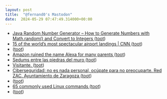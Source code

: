 ```yaml
---
layout: post
title:  "@fernand0's Mastodon"
date:  2024-05-29 07:47:49.314000+00:00
---
```

*  [Java Random Number Generator – How to Generate Numbers with Math.random() and Convert to Integers ](https://www.freecodecamp.org/news/java-random-number-generator-how-to-generate-with-math-random-and-convert-to-integer) ([toot](https://mastodon.social/@fernand0/112523271819291879))
*  [15 of the world’s most spectacular airport landings \| CNN  ](https://edition.cnn.com/travel/worlds-most-spectacular-airport-landings) ([toot](https://mastodon.social/@fernand0/112521789548250879))
*  [ ](https://fe.disroot.org/users/boina) ([toot](https://mastodon.social/@fernand0/112520525360905467))
*  [Amazon ruined the name Alexa for many parents ](https://sherwood.news/world/amazon-ruined-the-name-alexa-for-many-us-parents) ([toot](https://mastodon.social/@fernand0/112519948299893987))
*  [Sedums entre las piedras del muro ](https://www.flickr.com/photos/fernand0/53715746960) ([toot](https://mastodon.social/@fernand0/112519930869734903))
*  [Visitante. ](https://avecesunafoto.wordpress.com/2024/05/28/visitante) ([toot](https://mastodon.social/@fernand0/112519852970748645))
*  [Ciberseguridad: no es nada personal, ocúpate para no preocuparte. Red ZAC. Ayuntamiento de Zaragoza ](https://www.zaragoza.es/zac/events/7359) ([toot](https://mastodon.social/@fernand0/112519658462326608))
*  [ ](https://astrodon.social/@xurxia) ([toot](https://mastodon.social/@fernand0/112519614911898761))
*  [65 commonly used Linux commands  ](https://www.stackscale.com/blog/linux-commands/) ([toot](https://mastodon.social/@fernand0/112519472585675774))
*  [ ](https://mastodon.social/users/fernand0/statuses/112519419750177523/activity) ([toot](https://mastodon.social/users/fernand0/statuses/112519419750177523/activity))
